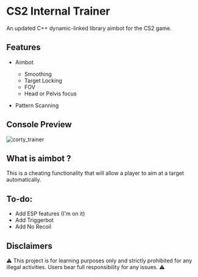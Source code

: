 # CS2 Internal Trainer
An updated C++ dynamic-linked library aimbot for the CS2 game.

## Features
- Aimbot 
	- Smoothing
	- Target Locking
	- FOV
	- Head or Pelvis focus

- Pattern Scanning

## Console Preview
![corty_trainer](https://github.com/kalvin-eliazord/CS2_Internal_Trainer/assets/61147281/38d07109-10d7-48f9-bfeb-2eb94c54bd43)

## What is aimbot ?
This is a cheating functionality that will allow a player to aim at a target automatically.

## To-do:
- Add ESP features (I'm on it)
- Add Triggerbot
- Add No Recoil

## Disclaimers
⚠️ This project is for learning purposes only and strictly prohibited for any illegal activities. Users bear full responsibility for any issues. ⚠️
